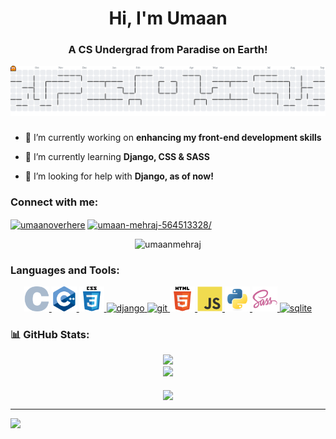 <h1 align="center">Hi, I'm Umaan</h1>
<h3 align="center">A CS Undergrad from Paradise on Earth!</h3>

<picture>
  <source media="(prefers-color-scheme: dark)" srcset="https://raw.githubusercontent.com/UmaanMehraj/UmaanMehraj/output/pacman-contribution-graph-dark.svg">
  <source media="(prefers-color-scheme: light)" srcset="https://raw.githubusercontent.com/UmaanMehraj/UmaanMehraj/output/pacman-contribution-graph.svg">
  <img alt="pacman contribution graph" src="https://raw.githubusercontent.com/UmaanMehraj/UmaanMehraj/output/pacman-contribution-graph.svg">
</picture>

###


- 🔭 I’m currently working on **enhancing my front-end development skills**

- 🌱 I’m currently learning **Django, CSS & SASS**

- 🤝 I’m looking for help with **Django, as of now!**

<h3 align="left">Connect with me:</h3>
<p align="left">
<a href="https://twitter.com/umaanoverhere" target="blank"><img align="center" src="https://raw.githubusercontent.com/rahuldkjain/github-profile-readme-generator/master/src/images/icons/Social/twitter.svg" alt="umaanoverhere" height="30" width="40" /></a>
<a href="https://linkedin.com/in/umaan-mehraj-564513328/" target="blank"><img align="center" src="https://raw.githubusercontent.com/rahuldkjain/github-profile-readme-generator/master/src/images/icons/Social/linked-in-alt.svg" alt="umaan-mehraj-564513328/" height="30" width="40" /></a>
</p>
<p align="center"> <img src="https://komarev.com/ghpvc/?username=umaanmehraj&label=Profile%20views&color=0e75b6&style=flat" alt="umaanmehraj" /> </p>


<h3 align="left">Languages and Tools:</h3>
<p align="center"> <a href="https://www.cprogramming.com/" target="_blank" rel="noreferrer"> <img src="https://raw.githubusercontent.com/devicons/devicon/master/icons/c/c-original.svg" alt="c" width="40" height="40"/> </a> <a href="https://www.w3schools.com/cpp/" target="_blank" rel="noreferrer"> <img src="https://raw.githubusercontent.com/devicons/devicon/master/icons/cplusplus/cplusplus-original.svg" alt="cplusplus" width="40" height="40"/> </a> <a href="https://www.w3schools.com/css/" target="_blank" rel="noreferrer"> <img src="https://raw.githubusercontent.com/devicons/devicon/master/icons/css3/css3-original-wordmark.svg" alt="css3" width="40" height="40"/> </a> <a href="https://www.djangoproject.com/" target="_blank" rel="noreferrer"> <img src="https://cdn.worldvectorlogo.com/logos/django.svg" alt="django" width="40" height="40"/> </a> <a href="https://flask.palletsprojects.com/" target="_blank" rel="noreferrer"> <img src="https://www.vectorlogo.zone/logos/git-scm/git-scm-icon.svg" alt="git" width="40" height="40"/> </a> <a href="https://www.w3.org/html/" target="_blank" rel="noreferrer"> <img src="https://raw.githubusercontent.com/devicons/devicon/master/icons/html5/html5-original-wordmark.svg" alt="html5" width="40" height="40"/> </a> <a href="https://developer.mozilla.org/en-US/docs/Web/JavaScript" target="_blank" rel="noreferrer"> <img src="https://raw.githubusercontent.com/devicons/devicon/master/icons/javascript/javascript-original.svg" alt="javascript" width="40" height="40"/> </a> <a href="https://www.python.org" target="_blank" rel="noreferrer"> <img src="https://raw.githubusercontent.com/devicons/devicon/master/icons/python/python-original.svg" alt="python" width="40" height="40"/> </a> <a href="https://sass-lang.com" target="_blank" rel="noreferrer"> <img src="https://raw.githubusercontent.com/devicons/devicon/master/icons/sass/sass-original.svg" alt="sass" width="40" height="40"/> </a> <a href="https://www.sqlite.org/" target="_blank" rel="noreferrer"> <img src="https://www.vectorlogo.zone/logos/sqlite/sqlite-icon.svg" alt="sqlite" width="40" height="40"/> </a> </p>

### 📊 GitHub Stats:


<div align="center"><img src="https://github-readme-stats.vercel.app/api?username=UmaanMehraj&theme=radical&hide_border=false&include_all_commits=false&count_private=false"></div>
<div align="center"><img src="https://nirzak-streak-stats.vercel.app/?user=UmaanMehraj&theme=radical&hide_border=false"></div>
<br>
<div align = "center"><img align="center" src="https://github-readme-stats.vercel.app/api/top-langs/?username=UmaanMehraj&theme=radical&hide_border=false&include_all_commits=false&count_private=false&layout=compact"></div>

---
[![](https://visitcount.itsvg.in/api?id=UmaanMehraj&icon=0&color=0)](https://visitcount.itsvg.in)


